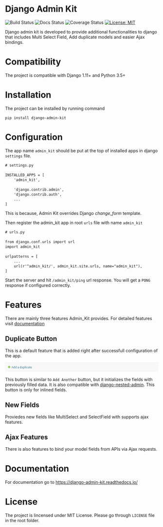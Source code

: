 # Django Admin Kit

![Build Status](https://travis-ci.org/RohanPoojary/django-admin-kit.svg?branch=master)
![Docs Status](https://readthedocs.org/projects/django-admin-kit/badge/?version=latest)
![Coverage Status](https://coveralls.io/repos/github/RohanPoojary/django-admin-kit/badge.svg?branch=master)
[![License: MIT](https://img.shields.io/badge/License-MIT-yellow.svg)](https://opensource.org/licenses/MIT)

Django admin kit is developed to provide additional functionalities to django that includes Multi Select Field, Add duplicate models and easier Ajax bindings.


# Compatibility

The project is compatible with Django 1.11+ and Python 3.5+

# Installation

The project can be installed by running command

    pip install django-admin-kit


# Configuration

The app name ``admin_kit`` should be put at the top of installed apps in django ``settings`` file.

    # settings.py

    INSTALLED_APPS = [
        'admin_kit',
        
        'django.contrib.admin',
        'django.contrib.auth',
        ...
    ]

This is because, Admin Kit overrides Django *change_form* template.

Then register the admin_kit app in root ``urls`` file
with name ``admin_kit``

    # urls.py

    from django.conf.urls import url
    import admin_kit
    
    urlpatterns = [
        ...
        url(r'^admin_kit/', admin_kit.site.urls, name="admin_kit"),
    ]


Start the server and hit ``/admin_kit/ping`` url response. You will get a ``PONG`` response
if configured correctly.

    
# Features

There are mainly three features Admin_Kit provides. For detailed features visit [documentation](https://django-admin-kit.readthedocs.io/)

## Duplicate Button

This is a default feature that is added right after successfull configuration of the app.

![Duplicate Button](https://raw.githubusercontent.com/RohanPoojary/django-admin-kit/master/docs/images/duplicate%20button.png)

This button is similar to ``Add Another`` button, but it initializes the fields with previously
filled data. It is also compatible with [django-nested-admin](https://github.com/theatlantic/django-nested-admin). This button is only for inlined fields.

## New Fields

Proviedes new fields like MultiSelect and SelectField with supports ajax features.

## Ajax Features

There is also features to bind your model fields from APIs via Ajax requests.

# Documentation

For documentation go to https://django-admin-kit.readthedocs.io/

# License

The project is lincensed under MIT License. Please go through ``LICENSE`` file in the root folder.